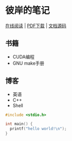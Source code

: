 # 彼岸的笔记

[在线阅读](https://bi-an.github.io/learning_books/) | 
[PDF下载](https://bi-an.github.io/learning_books/learning_books.pdf) |
[文档源码](https://github.com/bi-an/learning_books)

## 书籍

* CUDA编程
* GNU make手册

## 博客

* 英语
* C++
* Shell

```cpp
#include <stdio.h>

int main() {
  printf("hello world!\n");
}
```
